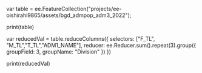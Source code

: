 var table = ee.FeatureCollection("projects/ee-oishirahi9865/assets/bgd_admpop_adm3_2022");

print(table)

var reducedVal = table.reduceColumns({
  selectors: ["F_TL", "M_TL","T_TL","ADM1_NAME"],
  reducer: ee.Reducer.sum().repeat(3).group({
    groupField: 3,
    groupName: "Division"
  })
})

print(reducedVal)
